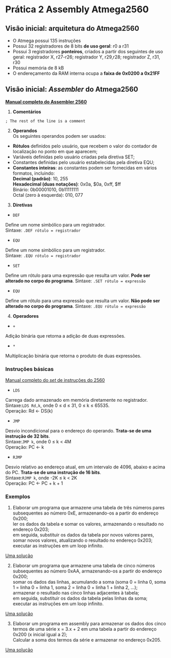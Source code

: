 # Prática 2 Assembly Atmega2560 

## Visão inicial: arquitetura do Atmega2560

- O Atmega possui 135 instruções
- Possui 32 registradores de 8 bits **de uso geral**: r0 a r31
- Possui 3 registradores **ponteiros**, criados a partir dos seguintes de uso geral: registrador X, r27-r26; registrador Y, r29,r28; registrador Z, r31, r30
- Possui memória de 8 kB
- O endereçamento da RAM interna ocupa a **faixa de 0x0200 a 0x21FF**

## Visão inicial: *Assembler* do Atmega2560

**[Manual completo do Assembler 2560](https://ww1.microchip.com/downloads/en/DeviceDoc/40001917A.pdf)**

1. **Comentários**  

```
; The rest of the line is a comment
```

2. **Operandos**  
Os seguintes operandos podem ser usados:

- **Rótulos** definidos pelo usuário, que recebem o valor do contador de localização no ponto em que aparecem;  
- Variáveis definidas pelo usuário criadas pela diretiva SET;  
- Constantes definidas pelo usuário estabelecidas pela diretiva EQU;  
- **Constantes inteiras**: as constantes podem ser fornecidas em vários formatos, incluindo:  
**Decimal (padrão)**: 10, 255  
**Hexadecimal (duas notações)**: 0x0a, $0a, 0xff, $ff  
Binário: 0b00001010, 0b11111111  
Octal (zero à esquerda): 010, 077  

3. **Diretivas**

- `DEF`

Define um nome simbólico para um registrador.   
Sintaxe: `.DEF rótulo = registrador`

- `EQU`

Define um nome simbólico para um registrador.   
Sintaxe: `.EQU rótulo = registrador`

- `SET`

Define um rótulo para uma expressão que resulta um valor. **Pode ser alterado no corpo do programa**.
Sintaxe: `.SET rótulo = expressão`

- `EQU`

Define um rótulo para uma expressão que resulta um valor. **Não pode ser alterado no corpo do programa**.
Sintaxe: `.EQU rótulo = expressão`


4. **Operadores**

- `+`

Adição binária que retorna a adição de duas expressões.  

- `*`

Multiplicação binária que retorna o produto de duas expressões.

### Instruções básicas

[Manual completo do *set* de instruções do 2560](https://ww1.microchip.com/downloads/en/DeviceDoc/AVR-Instruction-Set-Manual-DS40002198A.pdf)

- `LDS`

Carrega dado armazenado em memória diretamente no registrador.    
Sintaxe:`LDS Rd,k`, onde 0 ≤ d ≤ 31, 0 ≤ k ≤ 65535.  
Operação: Rd ← DS(k)

- `JMP` 

Desvio incondicional para o endereço do operando. **Trata-se de uma instrução de 32 bits**.  
Sintaxe:`JMP k`, onde 0 ≤ k < 4M  
Operação: PC ← k

- `RJMP`

Desvio relativo ao endereço atual, em um intervalo de 4096, abaixo e acima do PC. **Trata-se de uma instrução de 16 bits**.  
Sintaxe:`RJMP k`, onde -2K ≤ k < 2K  
Operação: PC ← PC + k + 1

### Exemplos

1. Elaborar um programa que armazene uma tabela de três números pares subsequentes ao número 0xE, armazenando-os a partir do endereço 0x200;  
ler os dados da tabela e somar os valores, armazenando o resultado no endereço 0x203;  
em seguida, substituir os dados da tabela por novos valores pares, somar novos valores, atualizando o resultado no endereço 0x203;  
executar as instruções em um loop infinito.  

[Uma solução](https://github.com/claytonjasilva/prog_exemplos/blob/main/linguagem_assembly_asm/pratica_assembly2_ex1.asm)

2. Elaborar um programa que armazene uma tabela de cinco números subsequentes ao número 0xAA, armazenando-os a partir do endereço 0x200;  
somar os dados das linhas, acumulando a soma (soma 0 = linha 0, soma 1 = linha 0 + linha 1, soma 2 = linha 0 + linha 1 + linha 2, ...);  
armazenar o resultado nas cinco linhas adjacentes à tabela;  
em seguida, substituir os dados da tabela pelas linhas da soma;  
executar as instruções em um loop infinito.  

[Uma solução](https://github.com/claytonjasilva/prog_exemplos/blob/main/linguagem_assembly_asm/pratica_assembly2_ex2.asm)

3. Elaborar um programa em assembly para armazenar os dados dos cinco termos de uma série x = 3.x + 2 em uma tabela a partir do endereço 0x200 (x inicial igual a 2);  
Calcular a soma dos termos da série e armazenar no endereço 0x205.  

[Uma solução](https://github.com/claytonjasilva/prog_exemplos/blob/main/linguagem_assembly_asm/pratica_assembly2_ex3.asm)
